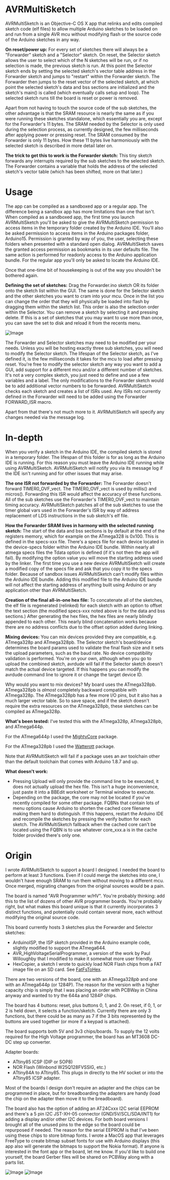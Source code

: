 # AVRMultiSketch

AVRMultiSketch is an Objective-C OS X app that relinks and edits compiled sketch code (elf files) to allow multiple Arduino sketches to be loaded on and run from a single AVR mcu without modifying flash or the source code of the Arduino sketches in any way.

<b>On reset/power up:</b>
For every set of sketches there will always be a "Forwarder" sketch and a "Selector" sketch.  On reset, the Selector sketch allows the user to select which of the N sketches will be run, or if no selection is made, the previous sketch is run.  At this point the Selector sketch ends by setting the selected sketch's vector table address in the Forwarder sketch and jumps to "restart" within the Forwarder sketch.  The Forwarder then jumps to the reset vector of the selected sketch, at which point the selected sketch's data and bss sections are initialized and the sketch's main() is called (which eventually calls setup and loop).  The selected sketch runs till the board is reset or power is removed.

Apart from not having to touch the source code of the sub sketches, the other advantage is that the SRAM resource is nearly the same as if you were running these sketches standalone, which essentially you are, except for the Forwarder's 11 bytes.  The SRAM needed by the Selector is only used during the selection process, as currently designed, the few milliseconds after applying power or pressing reset.  The SRAM consumed by the Forwarder is only 11 bytes.  How these 11 bytes live harmoniously with the selected sketch is described in more detail later on.

<b>The trick to get this to work is the Forwarder sketch:</b>
This tiny sketch forwards any interrupts required by the sub sketches to the selected sketch.  The Forwarder contains a variable that holds the address of the selected sketch's vector table (which has been shifted, more on that later.)

# Usage

The app can be compiled as a sandboxed app or a regular app.  The difference being a sandbox app has more limitations than one that isn't.  When compiled as a sandboxed app, the first time you launch AVRMultiSketch you'll be asked to give the AVRMultiSketch permission to access items in the temporary folder created by the Arduino IDE.  You'll also be asked permission to access items in the Arduino packages folder, Arduino15.  Permission is granted by way of you, the user, selecting these folders when presented with a standard open dialog. AVRMultiSketch saves the granted access permission as bookmarks in its user defaults file.  The same action is performed for readonly access to the Arduino application bundle.  For the regular app you'll only be asked to locate the Arduino IDE.

Once that one-time bit of housekeeping is out of the way you shouldn't be bothered again.

<b>Defining the set of sketches:</b>
Drag the Forwarder.ino sketch OR its folder onto the sketch list within the GUI.  The same is done for the Selector sketch and the other sketches you want to cram into your mcu.  Once in the list you can change the order that they will physically be loaded into flash by dragging them within the sketch list. This order is also the selection order within the Selector.  You can remove a sketch by selecting it and pressing delete.  If this is a set of sketches that you may want to use more than once, you can save the set to disk and reload it from the recents menu.

![Image](MainWindow.png)

The Forwarder and Selector sketches may need to be modified per your needs.  Unless you will be hosting exactly three sub sketches, you will need to modify the Selector sketch.  The lifespan of the Selector sketch, as I've defined it, is the few milliseconds it takes for the mcu to load after pressing reset.  You're free to modify the selector sketch any way you want to add a GUI, add support for a different mcu and/or a different number of sketches.  It's not a very complex sketch, you just need to define and use a few variables and a label.  The only modifications to the Forwarder sketch would be to add additional vector numbers to be forwarded.  AVRMultiSketch checks each sketch and creates a list of ISRs used.  Any ISRs not currently defined in the Forwarder will need to be added using the Forwarder FORWARD_ISR macro.

Apart from that there's not much more to it.  AVRMultiSketch will specify any changes needed via the message log.

# In-depth

When you verify a sketch in the Arduino IDE, the compiled sketch is stored in a temporary folder.  The lifespan of this folder is for as long as the Arduino IDE is running.  For this reason you must leave the Arduino IDE running while using AVRMultiSketch.  AVRMultiSketch will notify you via its message log if the IDE isn't running and for other issues that may arise.

<b>The one ISR not forwarded by the Forwarder:</b>
The Forwarder doesn't forward TIMER0_OVF_vect.  The TIMER0_OVF_vect is used by millis() and micros().  Forwarding this ISR would affect the accuracy of these functions.  All of the sub sketches use the Forwarder's TIMER0_OVF_vect to maintain timing accuracy.   AVRMultiSketch patches all of the sub sketches to use the timer global vars used in the Forwarder's ISR by way of address replacement of LDS instructions in the sub sketch's elf file. 

<b>How the Forwarder SRAM lives in harmony with the selected running sketch:</b>
The start of the data and bss sections is by default at the end of the registers memory, which for example on the ATmega328 is 0x100.  This is defined in the specs-xxx file.  There's a specs file for each device located in the device-specs folder within the Arduino IDE bundle.  Within nearly all atmega specs files the Tdata option is defined (if it's not then the app will fail).  By modifying the option value you will move the starting address used by the linker.  The first time you use a new device AVRMultiSketch will create a modified copy of the specs file and ask that you copy it to the specs folder.  Because of sandbox issues AVRMultiSketch can't modify files within the Arduino IDE bundle. Adding this modified file to the Arduino IDE bundle will not affect the starting address of anything built using Arduino or any application other than AVRMultiSketch.

<b>Creation of the final all-in-one hex file:</b>
To concatenate all of the sketches, the elf file is regenerated (relinked) for each sketch with an option to offset the text section (the modified specs-xxx noted above is for the data and bss sections.)  After generating the hex files, the hex files are nearly blindly appended to each other.  This nearly blind concatenation works because there are no address conflicts due to the offset option added during linking.

<b>Mixing devices:</b>
You can mix devices provided they are compatible, e.g. ATmega328p and ATmega328pb.  The Selector sketch's board/device determines the board params used to validate the final flash size and it sets the upload parameters, such as the baud rate.  No device compatibility validation is performed.  You're on your own, although when you go to upload the combined sketch, avrdude will fail if the Selector sketch doesn't match the actual device targeted.  If this happens you can modify the avrdude command line to ignore it or change the target device ID.

Why would you want to mix devices?  My board uses the ATmega328pb.  ATmega328pb is <i>almost</i> completely backward compatible with ATmega328p.  The ATmega328pb has a few more I/O pins, but it also has a much larger vector table.  So to save space, and if the sketch doesn't require the extra resources on the ATmega328pb, these sketches can be compiled as ATmega328p.

<b>What's been tested:</b>
I've tested this with the ATmega328p, ATmega328pb, and ATmega644p.

For the ATmega644p I used the <a href="https://github.com/MCUdude/MightyCore" name="MightyCore" title="An Arduino core for ATmega8535, ATmega16, ATmega32, ATmega164, ATmega324, ATmega644 and ATmega1284">MightyCore</a> package.

For the ATmega328pb I used the <a href="https://github.com/watterott/ATmega328PB-Testing" name="Watterott" title="Atmel/Microchip ATmega328PB support for Arduino IDE">Watterott</a> package.

Note that AVRMultiSketch will fail if a package uses an avr toolchain other than the default toolchain that comes with Arduino 1.8.7 and up.

<b>What doesn't work:</b>
- Pressing Upload will only provide the command line to be executed, it does not actually upload the hex file.  This isn't a huge inconvenience, just paste it into a BBEdit worksheet or Terminal window to execute.
- Depending on the package, the core may not be located if you've recently compiled for some other package.  FQBNs that contain lots of menu options cause Arduino to shorten the cached core filename making them hard to distinguish.  If this happens, restart the Arduino IDE and recompile the sketches by pressing the verify button for each sketch.  The AVRMultiSketch fallback when the cached core can't be located using the FQBN is to use whatever core_xxx.a is in the cache folder provided there's only one.

# Origin
I wrote AVRMultiSketch to support a board I designed.  I needed the board to perform at least 3 functions.  Even if I could merge the sketches into one, I wouldn't have enough SRAM to run them without moving to a different mcu.  Once merged, migrating changes from the original sources would be a pain. 

The board is named "AVR Programmer w/HV".  You're probably thinking: add this to the list of dozens of other AVR programmer boards.  You're probably right, but what makes this board unique is that it currently incorporates 3 distinct functions, and potentially could contain several more, each without modifying the original source code.

This board currently hosts 3 sketches plus the Forwarder and Selector sketches:
- ArduinoISP, the ISP sketch provided in the Arduino example code, slightly modified to support the ATmega644.
- AVR_HighVoltageSerialProgrammer, a version of the work by Paul Willoughby that I modified to make it somewhat more user friendly.
- HexCopier, a sketch I wrote to quickly load NOR Flash chips from a FAT image file on an SD card.  See <a href="https://github.com/JonMackey/FatFsToHex" name="FatFsToHex" title="OS X app used to create a FAT file system to be sent serially in Intel HEX format to any compatible interpreter or exported to a .hex file">FatFsToHex</a>.

There are two versions of the board, one with an ATmega328<i>pb</i> and one with an ATmega644p (or 1284P).  The reason for the version with a higher capacity chip is simply that I was placing an order with PCBWay in China anyway and wanted to try the 644a and 1284P chips.

The board has 4 buttons: reset, plus buttons 0, 1, and 2.  On reset, if 0, 1, or 2 is held down, it selects a function/sketch.  Currently there are only 3 functions, but there could be as many as 7 if the 3 bits represented by the buttons are used together (or more if a keypad is attached).

The board supports both 5V and 3v3 chips/boards.  To supply the 12 volts required for the High Voltage programmer, the board has an MT3608 DC-DC step up converter.

Adapter boards:
- ATtiny85 ICSP (DIP or SOP8)
- NOR Flash (Winbond W25Q128FVSSIG, etc.)
- ATtiny84A to ATtiny85.  This plugs in directly to the HV socket or into the ATtiny85 ICSP adapter.

Most of the boards I design don't require an adapter and the chips can be programmed in place, but for breadboarding the adapters are handy (load the chip on the adapter then move it to the breadboard).

The board also has the option of adding an AT24Cxxx I2C serial EEPROM and there's a 5 pin I2C JST-XH-05 connector (GND/5V/SCL/SDA/INT1) for adding a display and/or other I2C devices. For both board versions I brought all of the unused pins to the edge so the board could be repurposed if needed.  The reason for the serial EEPROM is that I've been using these chips to store bitmap fonts.  I wrote a MacOS app that leverages FreeType to create bitmap subset fonts for use with Arduino displays (this app also will generate the bitmaps to support the Nokia format).  If anyone is interested in the font app or the board, let me know.  If you'd like to build one yourself, the board Gerber files will be shared on PCBWay along with a parts list.

![Image](AVRProgrammer328pb.jpg)
![Image](AVRProgrammer644pa.jpg)



